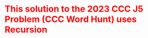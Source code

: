 <style>
h1 {
  color: red
}

</style>

<h1>
This solution to the 2023 CCC J5 Problem (CCC Word Hunt) uses Recursion
</h1>
